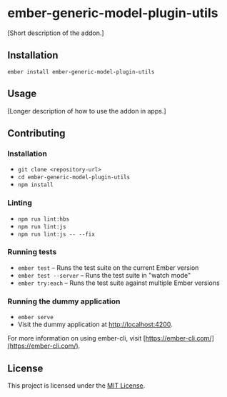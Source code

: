 ember-generic-model-plugin-utils
==============================================================================

[Short description of the addon.]

Installation
------------------------------------------------------------------------------

```
ember install ember-generic-model-plugin-utils
```


Usage
------------------------------------------------------------------------------

[Longer description of how to use the addon in apps.]


Contributing
------------------------------------------------------------------------------

### Installation

* `git clone <repository-url>`
* `cd ember-generic-model-plugin-utils`
* `npm install`

### Linting

* `npm run lint:hbs`
* `npm run lint:js`
* `npm run lint:js -- --fix`

### Running tests

* `ember test` – Runs the test suite on the current Ember version
* `ember test --server` – Runs the test suite in "watch mode"
* `ember try:each` – Runs the test suite against multiple Ember versions

### Running the dummy application

* `ember serve`
* Visit the dummy application at [http://localhost:4200](http://localhost:4200).

For more information on using ember-cli, visit [https://ember-cli.com/](https://ember-cli.com/).

License
------------------------------------------------------------------------------

This project is licensed under the [MIT License](LICENSE.md).
